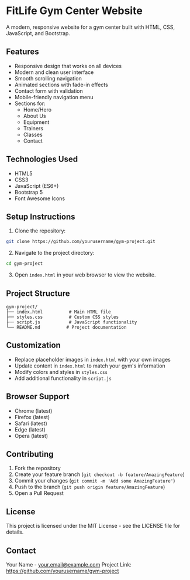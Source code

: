 # FitLife Gym Center Website

A modern, responsive website for a gym center built with HTML, CSS, JavaScript, and Bootstrap.

## Features

- Responsive design that works on all devices
- Modern and clean user interface
- Smooth scrolling navigation
- Animated sections with fade-in effects
- Contact form with validation
- Mobile-friendly navigation menu
- Sections for:
  - Home/Hero
  - About Us
  - Equipment
  - Trainers
  - Classes
  - Contact

## Technologies Used

- HTML5
- CSS3
- JavaScript (ES6+)
- Bootstrap 5
- Font Awesome Icons

## Setup Instructions

1. Clone the repository:
```bash
git clone https://github.com/yourusername/gym-project.git
```

2. Navigate to the project directory:
```bash
cd gym-project
```

3. Open `index.html` in your web browser to view the website.

## Project Structure

```
gym-project/
├── index.html          # Main HTML file
├── styles.css          # Custom CSS styles
├── script.js           # JavaScript functionality
└── README.md          # Project documentation
```

## Customization

- Replace placeholder images in `index.html` with your own images
- Update content in `index.html` to match your gym's information
- Modify colors and styles in `styles.css`
- Add additional functionality in `script.js`

## Browser Support

- Chrome (latest)
- Firefox (latest)
- Safari (latest)
- Edge (latest)
- Opera (latest)

## Contributing

1. Fork the repository
2. Create your feature branch (`git checkout -b feature/AmazingFeature`)
3. Commit your changes (`git commit -m 'Add some AmazingFeature'`)
4. Push to the branch (`git push origin feature/AmazingFeature`)
5. Open a Pull Request

## License

This project is licensed under the MIT License - see the LICENSE file for details.

## Contact

Your Name - your.email@example.com
Project Link: https://github.com/yourusername/gym-project 